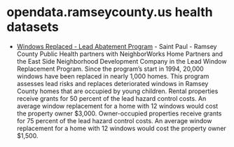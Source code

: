 # opendata.ramseycounty.us health datasets
* [Windows Replaced - Lead Abatement Program](https://opendata.ramseycounty.us/d/xu2e-aytk) - Saint Paul - Ramsey County Public Health partners with NeighborWorks Home Partners and the East Side Neighborhood Development Company in the Lead Window Replacement Program. Since the program’s start in 1994, 20,000 windows have been replaced in nearly 1,000 homes.
This program assesses lead risks and replaces deteriorated windows in Ramsey County homes that are occupied by young children. Rental properties receive grants for 50 percent of the lead hazard control costs. An average window replacement for a home with 12 windows would cost the property owner $3,000. Owner-occupied properties receive grants for 75 percent of the lead hazard control costs. An average window replacement for a home with 12 windows would cost the property owner $1,500.
